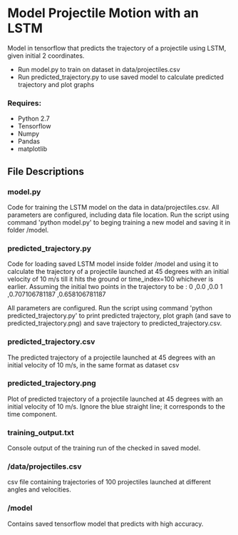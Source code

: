 # Model Projectile Motion with an LSTM
Model in tensorflow that predicts the trajectory of a projectile using LSTM, given initial 2 coordinates. 
* Run model.py to train on dataset in data/projectiles.csv
* Run predicted_trajectory.py to use saved model to calculate predicted trajectory and plot graphs

### Requires:
* Python 2.7
* Tensorflow
* Numpy
* Pandas
* matplotlib

## File Descriptions
### model.py
Code for training the LSTM model on the data in data/projectiles.csv. All parameters are configured, including data file location. Run the script using command 'python model.py' to beging training a new model and saving it in folder /model. 

### predicted_trajectory.py
Code for loading saved LSTM model inside folder /model and using it to calculate the trajectory of a projectile launched at 45 degrees with an initial velocity of 10 m/s till it hits the ground or time_index=100 whichever is earlier. Assuming the initial two points in the trajectory to be :
0 ,0.0 ,0.0
1 ,0.707106781187 ,0.658106781187

All parameters are configured. Run the script using command 'python predicted_trajectory.py' to print predicted trajectory, plot graph (and save to predicted_trajectory.png) and save trajectory to predicted_trajectory.csv.

### predicted_trajectory.csv
The predicted trajectory of a projectile launched at 45 degrees with an initial velocity of 10 m/s, in the same format as dataset csv

### predicted_trajectory.png
Plot of predicted trajectory of a projectile launched at 45 degrees with an initial velocity of 10 m/s. Ignore the blue straight line; it corresponds to the time component.

### training_output.txt
Console output of the training run of the checked in saved model.

### /data/projectiles.csv
csv file containing trajectories of 100 projectiles launched at different angles and velocities.

### /model
Contains saved tensorflow model that predicts with high accuracy.
